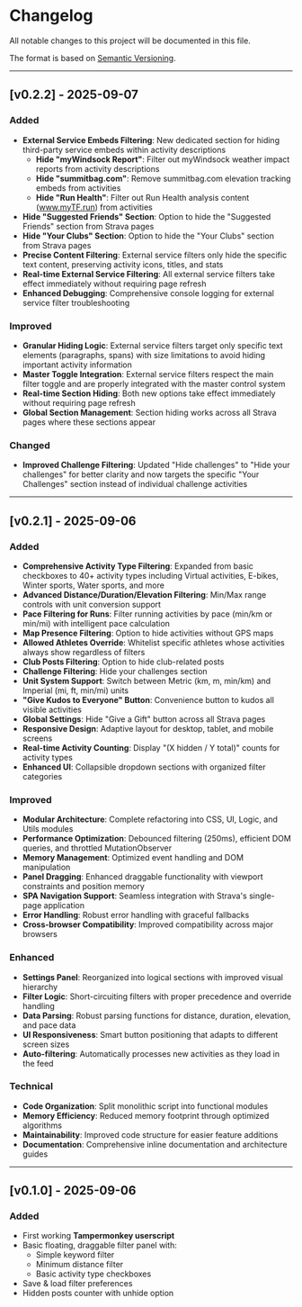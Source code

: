# Changelog

All notable changes to this project will be documented in this file.

The format is based on [Semantic Versioning](https://semver.org/).

---

## [v0.2.2] - 2025-09-07

### Added

- **External Service Embeds Filtering**: New dedicated section for hiding
  third-party service embeds within activity descriptions
  - **Hide "myWindsock Report"**: Filter out myWindsock weather impact
    reports from activity descriptions
  - **Hide "summitbag.com"**: Remove summitbag.com elevation tracking
    embeds from activities
  - **Hide "Run Health"**: Filter out Run Health analysis content
    (www.myTF.run) from activities
- **Hide "Suggested Friends" Section**: Option to hide the "Suggested Friends"
  section from Strava pages
- **Hide "Your Clubs" Section**: Option to hide the "Your Clubs" section
  from Strava pages
- **Precise Content Filtering**: External service filters only hide the
  specific text content, preserving activity icons, titles, and stats
- **Real-time External Service Filtering**: All external service filters
  take effect immediately without requiring page refresh
- **Enhanced Debugging**: Comprehensive console logging for external
  service filter troubleshooting

### Improved

- **Granular Hiding Logic**: External service filters target only specific
  text elements (paragraphs, spans) with size limitations to avoid hiding
  important activity information
- **Master Toggle Integration**: External service filters respect the main
  filter toggle and are properly integrated with the master control system
- **Real-time Section Hiding**: Both new options take effect immediately
  without requiring page refresh
- **Global Section Management**: Section hiding works across all Strava
  pages where these sections appear

### Changed

- **Improved Challenge Filtering**: Updated "Hide challenges" to
  "Hide your challenges" for better clarity and now targets the specific
  "Your Challenges" section instead of individual challenge activities

---

## [v0.2.1] - 2025-09-06

### Added

- **Comprehensive Activity Type Filtering**: Expanded from basic checkboxes to
  40+ activity types including Virtual activities, E-bikes, Winter sports,
  Water sports, and more
- **Advanced Distance/Duration/Elevation Filtering**: Min/Max range controls
  with unit conversion support
- **Pace Filtering for Runs**: Filter running activities by pace (min/km or
  min/mi) with intelligent pace calculation
- **Map Presence Filtering**: Option to hide activities without GPS maps
- **Allowed Athletes Override**: Whitelist specific athletes whose activities
  always show regardless of filters
- **Club Posts Filtering**: Option to hide club-related posts
- **Challenge Filtering**: Hide your challenges section
- **Unit System Support**: Switch between Metric (km, m, min/km) and Imperial
  (mi, ft, min/mi) units
- **"Give Kudos to Everyone" Button**: Convenience button to kudos all visible
  activities
- **Global Settings**: Hide "Give a Gift" button across all Strava pages
- **Responsive Design**: Adaptive layout for desktop, tablet, and mobile screens
- **Real-time Activity Counting**: Display "(X hidden / Y total)" counts for
  activity types
- **Enhanced UI**: Collapsible dropdown sections with organized filter
  categories

### Improved

- **Modular Architecture**: Complete refactoring into CSS, UI, Logic, and Utils modules
- **Performance Optimization**: Debounced filtering (250ms), efficient DOM
  queries, and throttled MutationObserver
- **Memory Management**: Optimized event handling and DOM manipulation
- **Panel Dragging**: Enhanced draggable functionality with viewport
  constraints and position memory
- **SPA Navigation Support**: Seamless integration with Strava's single-page
  application
- **Error Handling**: Robust error handling with graceful fallbacks
- **Cross-browser Compatibility**: Improved compatibility across major
  browsers

### Enhanced

- **Settings Panel**: Reorganized into logical sections with improved visual
  hierarchy
- **Filter Logic**: Short-circuiting filters with proper precedence and
  override handling
- **Data Parsing**: Robust parsing functions for distance, duration,
  elevation, and pace data
- **UI Responsiveness**: Smart button positioning that adapts to different
  screen sizes
- **Auto-filtering**: Automatically processes new activities as they load in
  the feed

### Technical

- **Code Organization**: Split monolithic script into functional modules
- **Memory Efficiency**: Reduced memory footprint through optimized algorithms
- **Maintainability**: Improved code structure for easier feature additions
- **Documentation**: Comprehensive inline documentation and architecture guides

---

## [v0.1.0] - 2025-09-06

### Added

- First working **Tampermonkey userscript**
- Basic floating, draggable filter panel with:
  - Simple keyword filter
  - Minimum distance filter
  - Basic activity type checkboxes
- Save & load filter preferences
- Hidden posts counter with unhide option
